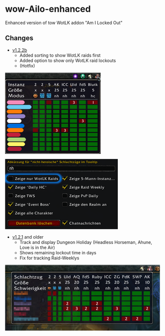 # wow-Ailo-enhanced
Enhanced version of tow WotLK addon "Am I Locked Out"


## Changes
- [v1.2.2b](https://github.com/telkar-rg/wow-Ailo-enhanced/releases/tag/v1.2.2b)
  - Added sorting to show WotLK raids first
  - Added option to show only WotLK raid lockouts
  - (Hotfix)

![Raid sorting](https://github.com/telkar-rg/wow-Ailo-enhanced/blob/main/_img/1.png?raw=true)

![Options Menu](https://github.com/telkar-rg/wow-Ailo-enhanced/blob/main/_img/2.png?raw=true)

- [v1.2.1](https://github.com/telkar-rg/wow-Ailo-enhanced/releases/tag/v1.2.2) and older
  - Track and display Dungeon Holiday (Headless Horseman, Ahune, Love is in the Air)
  - Shows remaining lockout time in days
  - Fix for tracking Raid-Weeklys
  
![Showing off new features](https://github.com/telkar-rg/wow-Ailo-enhanced/blob/main/_img/3.png?raw=true)
